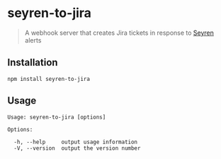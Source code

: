 # seyren-to-jira

> A webhook server that creates Jira tickets in response to [Seyren](https://github.com/scobal/seyren) alerts

## Installation

```
npm install seyren-to-jira
```

## Usage

```
Usage: seyren-to-jira [options]

Options:

  -h, --help     output usage information
  -V, --version  output the version number
```
